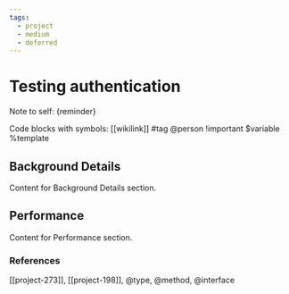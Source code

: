 ```yaml
---
tags:
  - project
  - medium
  - deferred
---
```


# Testing authentication

Note to self: {reminder}

Code blocks with symbols: [[wikilink]] #tag @person !important $variable %template

## Background Details

Content for Background Details section.

## Performance

Content for Performance section.


### References
[[project-273]], [[project-198]], @type, @method, @interface
